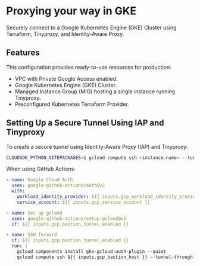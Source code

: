 # Proxying your way in GKE

Securely connect to a Google Kubernetes Engine (GKE) Cluster using Terraform, Tinyproxy, and Identity-Aware Proxy.

## Features

This configuration provides ready-to-use resources for production:
- VPC with Private Google Access enabled.
- Google Kubernetes Engine (GKE) Cluster.
- Managed Instance Group (MIG) hosting a single instance running Tinyproxy.
- Preconfigured Kubernetes Terraform Provider.

## Setting Up a Secure Tunnel Using IAP and Tinyproxy

To create a secure tunnel using Identity-Aware Proxy (IAP) and Tinyproxy:

```bash
CLOUDSDK_PYTHON_SITEPACKAGES=1 gcloud compute ssh <instance-name> --tunnel-through-iap --project=<project-name> --zone=<instance-zone> --ssh-flag='-4 -L8888:localhost:8888 -N -q -f'
```

When using GitHub Actions:
```yaml
- name: Google Cloud Auth
  uses: google-github-actions/auth@v2
  with:
    workload_identity_provider: ${{ inputs.gcp_workload_identity_provider }}
    service_account: ${{ inputs.gcp_service_account }}

- name: Set up gcloud
  uses: google-github-actions/setup-gcloud@v2
  if: ${{ inputs.gcp_bastion_tunnel_enabled }}

- name: SSH forward
  if: ${{ inputs.gcp_bastion_tunnel_enabled }}
  run: |
    gcloud components install gke-gcloud-auth-plugin --quiet
    gcloud compute ssh ${{ inputs.gcp_bastion_host }} --tunnel-through-iap --project=${{ inputs.gcp_bastion_project }} --zone=${{ inputs.gcp_bastion_zone }} --ssh-flag="-4 -L8888:localhost:8888 -N -q -f"
```
